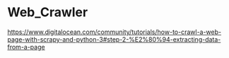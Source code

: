 # Web_Crawler

https://www.digitalocean.com/community/tutorials/how-to-crawl-a-web-page-with-scrapy-and-python-3#step-2-%E2%80%94-extracting-data-from-a-page